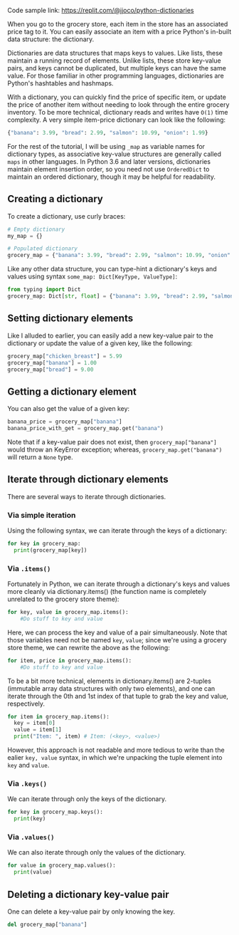 Code sample link: <https://replit.com/@jjoco/python-dictionaries>

When you go to the grocery store, each item in the store has an associated price tag to it. You can easily associate an item with a price Python's in-built data structure: the dictionary. 

Dictionaries are data structures that maps keys to values. Like lists, these maintain a running record of elements. Unlike lists, these store key-value pairs, and keys cannot be duplicated, but multiple keys can have the same value. For those familiar in other programming languages, dictionaries are Python's hashtables and hashmaps.

With a dictionary, you can quickly find the price of specific item, or update the price of another item without needing to look through the entire grocery inventory. To be more technical, dictionary reads and writes have `O(1)` time complexity. A very simple item-price dictionary can look like the following:
```python
{"banana": 3.99, "bread": 2.99, "salmon": 10.99, "onion": 1.99}
```


For the rest of the tutorial, I will be using `_map` as variable names for dictionary types, as associative key-value structures are generally called `maps` in other languages. In Python 3.6 and later versions, dictionaries maintain element insertion order, so you need not use `OrderedDict` to maintain an ordered dictionary, though it may be helpful for readability. 

## Creating a dictionary
To create a dictionary, use curly braces:
```python
# Empty dictionary
my_map = {}

# Populated dictionary
grocery_map = {"banana": 3.99, "bread": 2.99, "salmon": 10.99, "onion": 1.99}
```

Like any other data structure, you can type-hint a dictionary's keys and values using syntax `some_map: Dict[KeyType, ValueType]`:
```python
from typing import Dict
grocery_map: Dict[str, float] = {"banana": 3.99, "bread": 2.99, "salmon": 10.99, "onion": 1.99}
```

## Setting dictionary elements
Like I alluded to earlier, you can easily add a new key-value pair to the dictionary or update the value of a given key, like the following:
```python
grocery_map["chicken_breast"] = 5.99
grocery_map["banana"] = 1.00
grocery_map["bread"] = 9.00
```
## Getting a dictionary element
You can also get the value of a given key:
```python
banana_price = grocery_map["banana"]
banana_price_with_get = grocery_map.get("banana") 
```
Note that if a key-value pair does not exist, then `grocery_map["banana"] ` would throw an KeyError exception; whereas, `grocery_map.get("banana")` will return a `None` type.

## Iterate through dictionary elements
There are several ways to iterate through dictionaries.
### Via simple iteration
Using the following syntax, we can iterate through the keys of a dictionary:
```python
for key in grocery_map:
  print(grocery_map[key])
```
### Via `.items()`
Fortunately in Python, we can iterate through a dictionary's keys and values more cleanly via dictionary.items() (the function name is completely unrelated to the grocery store theme):
```python
for key, value in grocery_map.items():
    #Do stuff to key and value
```
Here, we can process the key and value of a pair simultaneously.
Note that those variables need not be named `key`, `value`; since we're using a grocery store theme, we can rewrite the above as the following:
```python
for item, price in grocery_map.items():
    #Do stuff to key and value
```

To be a bit more technical, elements in dictionary.items() are 2-tuples (immutable array data structures with only two elements), and one can iterate through the 0th and 1st index of that tuple to grab the key and value, respectively.
```python
for item in grocery_map.items():
  key = item[0]
  value = item[1]
  print("Item: ", item) # Item: (<key>, <value>)
```
However, this approach is not readable and more tedious to write than the ealier `key, value` syntax, in which we're unpacking the tuple element into `key` and `value`.

### Via `.keys()`
We can iterate through only the keys of the dictionary.
```python
for key in grocery_map.keys():
  print(key)
```
### Via `.values()`
We can also iterate through only the values of the dictionary.
```python
for value in grocery_map.values():
  print(value)
```
## Deleting a dictionary key-value pair
One can delete a key-value pair by only knowing the key.
```python
del grocery_map["banana"]
```
